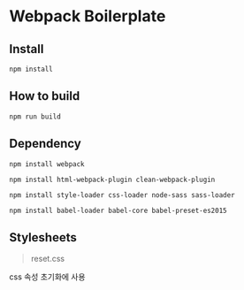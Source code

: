 # Webpack Boilerplate

## Install

```
npm install
```

## How to build

```
npm run build
```

## Dependency

```
npm install webpack
```

```
npm install html-webpack-plugin clean-webpack-plugin
```

```
npm install style-loader css-loader node-sass sass-loader
```

```
npm install babel-loader babel-core babel-preset-es2015
```

## Stylesheets

> reset.css

css 속성 초기화에 사용
